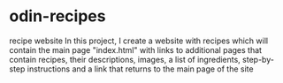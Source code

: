 # odin-recipes
recipe website
In this project, I create a website with recipes which will contain the main page "index.html" with links to additional pages that contain recipes, their descriptions, images, a list of ingredients, step-by-step instructions and a link that returns to the main page of the site

